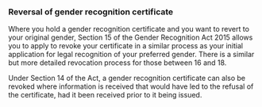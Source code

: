 ###  Reversal of gender recognition certificate

Where you hold a gender recognition certificate and you want to revert to your
original gender, Section 15 of the Gender Recognition Act 2015 allows you to
apply to revoke your certificate in a similar process as your initial
application for legal recognition of your preferred gender. There is a similar
but more detailed revocation process for those between 16 and 18.

Under Section 14 of the Act, a gender recognition certificate can also be
revoked where information is received that would have led to the refusal of
the certificate, had it been received prior to it being issued.
